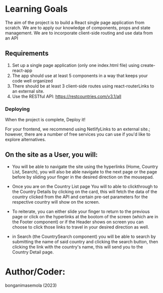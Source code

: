 
# Learning Goals

The aim of the project is to build a React single page application from scratch. We are to apply our knowledge of components, props and state management. We are to incorporate client-side routing and use data from an API

## Requirements

1. Set up a single page application (only one index.html file) using create-react-app
2. The app should use at least 5 components in a way that keeps your code well organized
3. There should be at least 3 client-side routes using react-routerLinks to an external site.
4. Use the RESTful API: https://restcountries.com/v3.1/all

### Deploying

When the project is complete, Deploy it! 

For your frontend, we recommend using NetlifyLinks to an external site.; however, there are a number of free services you can use if you'd like to explore alternatives.

## On the site as a User, you will:

*  You will be able to navigate the site using the hyperlinks (Home, Country List, Search), you will also be able navigate to the next page or the page before by sliding your finger in the desired direction on the mousepad.

*  Once you are on the Country List page You will to able to clickthrough to the Country Details by clicking on the card, this will fetch the data of the country clicked from the API and certain pre-set parameters for the respective country will show on the screen.

* To reiterate, you can either slide your finger to return to the previous page or click on the hyperlinks at the bootom of the screen (which are in the Footer component) or if the Header shows on screen you can choose to click those links to travel in your desired direction as well.

* in Search (the CountrySearch component) you will be able to search by submitting the name of said country and clicking the search button, then clicking the link with the country's name, this will send you to the Country Detail page.


# Author/Coder:

bonganimasemola (2023)